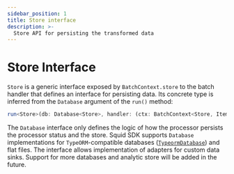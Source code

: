 ```yaml
---
sidebar_position: 1
title: Store interface
description: >-
  Store API for persisting the transformed data
---
```


# Store Interface

`Store` is a generic interface exposed by `BatchContext.store` to the batch handler that defines an interface for persisting data. Its concrete type is inferred from the `Database` argument of the `run()` method:

```typescript
run<Store>(db: Database<Store>, handler: (ctx: BatchContext<Store, Item>) => Promise<void>): void
```

The `Database` interface only defines the logic of how the processor persists the processor status and the store. Squid SDK supports `Database` implementations for `TypeORM`-compatible databases ([`TypeormDatabase`](/firesquid/basics/store/typeorm-store)) and flat files. The interface allows implementation of adapters for custom data sinks. Support for more databases and analytic store will be added in the future.

